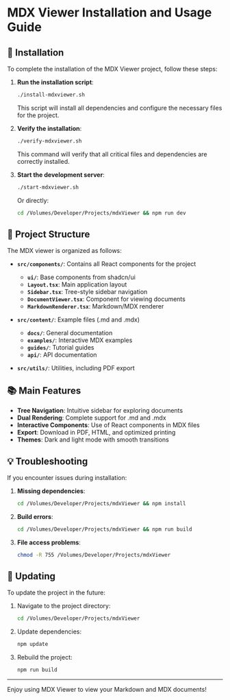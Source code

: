 # MDX Viewer Installation and Usage Guide

## 🚀 Installation

To complete the installation of the MDX Viewer project, follow these steps:

1. **Run the installation script**:

    ```bash
    ./install-mdxviewer.sh
    ```

    This script will install all dependencies and configure the necessary files for the project.

2. **Verify the installation**:

    ```bash
    ./verify-mdxviewer.sh
    ```

    This command will verify that all critical files and dependencies are correctly installed.

3. **Start the development server**:
    ```bash
    ./start-mdxviewer.sh
    ```
    Or directly:
    ```bash
    cd /Volumes/Developer/Projects/mdxViewer && npm run dev
    ```

## 📂 Project Structure

The MDX viewer is organized as follows:

-   **`src/components/`**: Contains all React components for the project

    -   **`ui/`**: Base components from shadcn/ui
    -   **`Layout.tsx`**: Main application layout
    -   **`Sidebar.tsx`**: Tree-style sidebar navigation
    -   **`DocumentViewer.tsx`**: Component for viewing documents
    -   **`MarkdownRenderer.tsx`**: Markdown/MDX renderer

-   **`src/content/`**: Example files (.md and .mdx)

    -   **`docs/`**: General documentation
    -   **`examples/`**: Interactive MDX examples
    -   **`guides/`**: Tutorial guides
    -   **`api/`**: API documentation

-   **`src/utils/`**: Utilities, including PDF export

## 📚 Main Features

-   **Tree Navigation**: Intuitive sidebar for exploring documents
-   **Dual Rendering**: Complete support for .md and .mdx
-   **Interactive Components**: Use of React components in MDX files
-   **Export**: Download in PDF, HTML, and optimized printing
-   **Themes**: Dark and light mode with smooth transitions

## 💡 Troubleshooting

If you encounter issues during installation:

1. **Missing dependencies**:

    ```bash
    cd /Volumes/Developer/Projects/mdxViewer && npm install
    ```

2. **Build errors**:

    ```bash
    cd /Volumes/Developer/Projects/mdxViewer && npm run build
    ```

3. **File access problems**:
    ```bash
    chmod -R 755 /Volumes/Developer/Projects/mdxViewer
    ```

## 🔄 Updating

To update the project in the future:

1. Navigate to the project directory:

    ```bash
    cd /Volumes/Developer/Projects/mdxViewer
    ```

2. Update dependencies:

    ```bash
    npm update
    ```

3. Rebuild the project:
    ```bash
    npm run build
    ```

---

Enjoy using MDX Viewer to view your Markdown and MDX documents!
